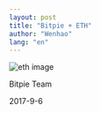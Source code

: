 ```yaml
---
layout: post
title: "Bitpie + ETH"
author: "Wenhao"
lang: "en"
---
```


![eth image](/image/eth.en.jpg "Bitpie")

Bitpie Team

2017-9-6

